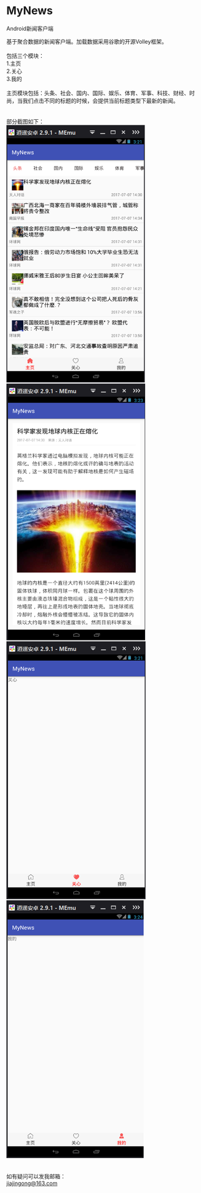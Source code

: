 # MyNews
Android新闻客户端

基于聚合数据的新闻客户端。加载数据采用谷歌的开源Volley框架。<br>
<br>
包括三个模块：<br>
1.主页<br>
2.关心<br>
3.我的<br>
<br>
主页模块包括：头条、社会、国内、国际、娱乐、体育、军事、科技、财经、时尚，当我们点击不同的标题的时候，会提供当前标题类型下最新的新闻。<br>
<br><br>
部分截图如下：<br>
<img src="https://github.com/jingong/MyNews/blob/master/screenshot/1.png" /><br>
<img src="https://github.com/jingong/MyNews/blob/master/screenshot/2.png" /><br>
<img src="https://github.com/jingong/MyNews/blob/master/screenshot/3.png" /><br>
<img src="https://github.com/jingong/MyNews/blob/master/screenshot/4.png" /><br>
<br><br>
如有疑问可以发我邮箱：<br>
jiajingong@163.com



